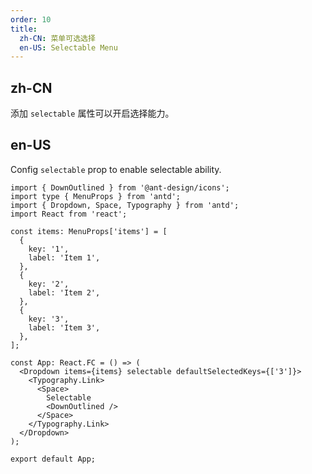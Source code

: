 ```yaml
---
order: 10
title:
  zh-CN: 菜单可选选择
  en-US: Selectable Menu
---
```


## zh-CN

添加 `selectable` 属性可以开启选择能力。

## en-US

Config `selectable` prop to enable selectable ability.

```tsx
import { DownOutlined } from '@ant-design/icons';
import type { MenuProps } from 'antd';
import { Dropdown, Space, Typography } from 'antd';
import React from 'react';

const items: MenuProps['items'] = [
  {
    key: '1',
    label: 'Item 1',
  },
  {
    key: '2',
    label: 'Item 2',
  },
  {
    key: '3',
    label: 'Item 3',
  },
];

const App: React.FC = () => (
  <Dropdown items={items} selectable defaultSelectedKeys={['3']}>
    <Typography.Link>
      <Space>
        Selectable
        <DownOutlined />
      </Space>
    </Typography.Link>
  </Dropdown>
);

export default App;
```
